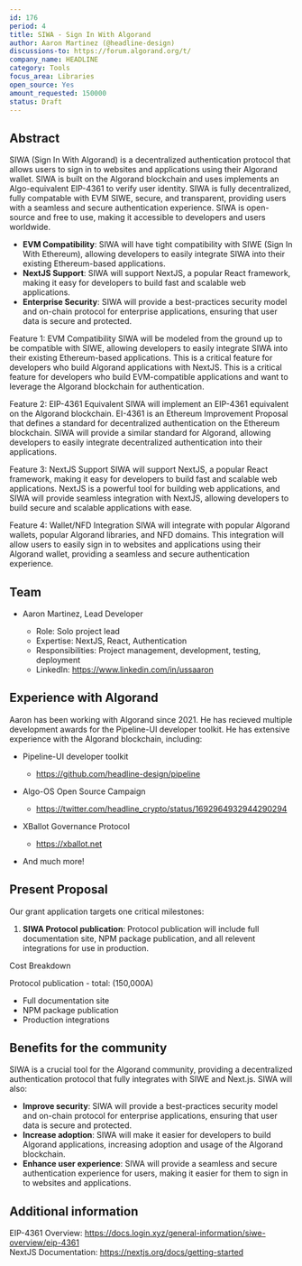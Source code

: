 ```yaml
---
id: 176
period: 4
title: SIWA - Sign In With Algorand
author: Aaron Martinez (@headline-design)
discussions-to: https://forum.algorand.org/t/
company_name: HEADLINE
category: Tools
focus_area: Libraries
open_source: Yes
amount_requested: 150000
status: Draft
---
```


## Abstract

SIWA (Sign In With Algorand) is a decentralized authentication protocol that allows users to sign in to websites and applications using their Algorand wallet. SIWA is built on the Algorand blockchain and uses implements an Algo-equivalent EIP-4361 to verify user identity. SIWA is fully decentralized, fully compatable with EVM SIWE, secure, and transparent, providing users with a seamless and secure authentication experience. SIWA is open-source and free to use, making it accessible to developers and users worldwide.

- **EVM Compatibility**: SIWA will have tight compatibility with SIWE (Sign In With Ethereum), allowing developers to easily integrate SIWA into their existing Ethereum-based applications.
- **NextJS Support**: SIWA will support NextJS, a popular React framework, making it easy for developers to build fast and scalable web applications.
- **Enterprise Security**: SIWA will provide a best-practices security model and on-chain protocol for enterprise applications, ensuring that user data is secure and protected.

Feature 1: EVM Compatibility
SIWA will be modeled from the ground up to be compatible with SIWE, allowing developers to easily integrate SIWA into their existing Ethereum-based applications. This is a critical feature for developers who build Algorand applications with NextJS. This is a critical feature for developers who build EVM-compatible applications and want to leverage the Algorand blockchain for authentication.

Feature 2: EIP-4361 Equivalent
SIWA will implement an EIP-4361 equivalent on the Algorand blockchain. EI-4361 is an Ethereum Improvement Proposal that defines a standard for decentralized authentication on the Ethereum blockchain. SIWA will provide a similar standard for Algorand, allowing developers to easily integrate decentralized authentication into their applications.

Feature 3: NextJS Support
SIWA will support NextJS, a popular React framework, making it easy for developers to build fast and scalable web applications. NextJS is a powerful tool for building web applications, and SIWA will provide seamless integration with NextJS, allowing developers to build secure and scalable applications with ease.

Feature 4: Wallet/NFD Integration
SIWA will integrate with popular Algorand wallets, popular Algorand libraries, and NFD domains. This integration will allow users to easily sign in to websites and applications using their Algorand wallet, providing a seamless and secure authentication experience.

## Team

- Aaron Martinez, Lead Developer

  - Role: Solo project lead
  - Expertise: NextJS, React, Authentication
  - Responsibilities: Project management, development, testing, deployment
  - LinkedIn: https://www.linkedin.com/in/ussaaron

## Experience with Algorand

Aaron has been working with Algorand since 2021. He has recieved multiple development awards for the Pipeline-UI developer toolkit. He has extensive experience with the Algorand blockchain, including:

- Pipeline-UI developer toolkit
  - https://github.com/headline-design/pipeline

- Algo-OS Open Source Campaign
  - https://twitter.com/headline_crypto/status/1692964932944290294

- XBallot Governance Protocol
  - https://xballot.net

- And much more!

## Present Proposal

Our grant application targets one critical milestones:

1. **SIWA Protocol publication**: Protocol publication will include full documentation site, NPM package publication, and all relevent integrations for use in production.

Cost Breakdown

Protocol publication - total: (150,000A)

- Full documentation site
- NPM package publication
- Production integrations

## Benefits for the community

SIWA is a crucial tool for the Algorand community, providing a decentralized authentication protocol that fully integrates with SIWE and Next.js. SIWA will also:

- **Improve security**: SIWA will provide a best-practices security model and on-chain protocol for enterprise applications, ensuring that user data is secure and protected.
- **Increase adoption**: SIWA will make it easier for developers to build Algorand applications, increasing adoption and usage of the Algorand blockchain.
- **Enhance user experience**: SIWA will provide a seamless and secure authentication experience for users, making it easier for them to sign in to websites and applications.

## Additional information

EIP-4361 Overview: https://docs.login.xyz/general-information/siwe-overview/eip-4361<br>
NextJS Documentation: https://nextjs.org/docs/getting-started<br>
